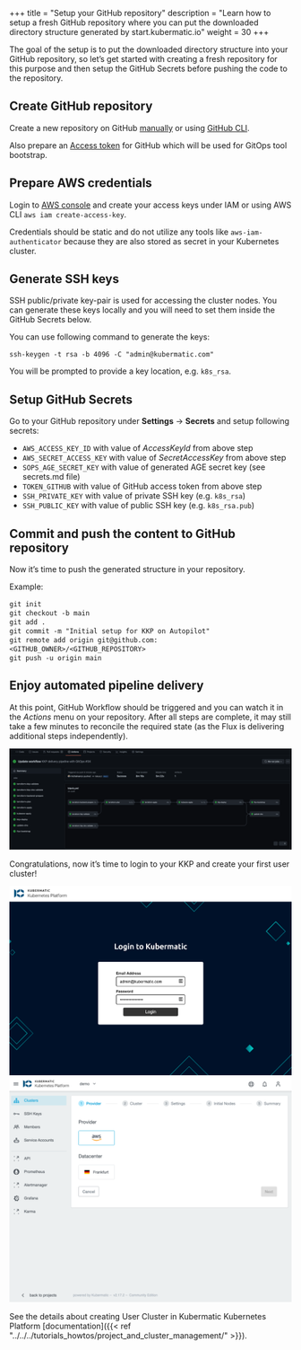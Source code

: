 +++
title = "Setup your GitHub repository"
description = "Learn how to setup a fresh GitHub repository where you can put the downloaded directory structure generated by start.kubermatic.io"
weight = 30
+++

The goal of the setup is to put the downloaded directory structure into your GitHub repository,
so let’s get started with creating a fresh repository for this purpose and then setup the GitHub Secrets before
pushing the code to the repository.

## Create GitHub repository

Create a new repository on GitHub [manually](https://docs.github.com/en/get-started/quickstart/create-a-repo) or using [GitHub CLI](https://cli.github.com/manual/gh_repo_create).

Also prepare an [Access token](https://docs.github.com/en/github/authenticating-to-github/keeping-your-account-and-data-secure/creating-a-personal-access-token)
for GitHub which will be used for GitOps tool bootstrap.


## Prepare AWS credentials

Login to [AWS console](https://console.aws.amazon.com/console) and create your access keys under IAM or using
AWS CLI `aws iam create-access-key`.

Credentials should be static and do not utilize any tools like `aws-iam-authenticator` because they are also stored as secret in your Kubernetes cluster.


## Generate SSH keys

SSH public/private key-pair is used for accessing the cluster nodes. You can generate these keys locally and you will need to set them inside the GitHub Secrets below.

You can use following command to generate the keys:
```shell
ssh-keygen -t rsa -b 4096 -C "admin@kubermatic.com"
```

You will be prompted to provide a key location, e.g. `k8s_rsa`.


## Setup GitHub Secrets

Go to your GitHub repository under **Settings** -> **Secrets** and setup following secrets:

* `AWS_ACCESS_KEY_ID` with value of _AccessKeyId_ from above step
* `AWS_SECRET_ACCESS_KEY` with value of _SecretAccessKey_ from above step
* `SOPS_AGE_SECRET_KEY` with value of generated AGE secret key (see secrets.md file)
* `TOKEN_GITHUB` with value of GitHub access token from above step
* `SSH_PRIVATE_KEY` with value of private SSH key (e.g. `k8s_rsa`)
* `SSH_PUBLIC_KEY` with value of public SSH key (e.g. `k8s_rsa.pub`)

## Commit and push the content to GitHub repository

Now it’s time to push the generated structure in your repository.

Example:
```shell
git init
git checkout -b main
git add .
git commit -m "Initial setup for KKP on Autopilot"
git remote add origin git@github.com:<GITHUB_OWNER>/<GITHUB_REPOSITORY>
git push -u origin main
```

## Enjoy automated pipeline delivery

At this point, GitHub Workflow should be triggered and you can watch it in the *Actions* menu on your repository.
After all steps are complete, it may still take a few minutes to reconcile the required state (as the Flux is delivering additional steps independently).

![GitHub Workflow](pipeline.png?width=700px&classes=shadow,border "GitHub Workflow")

Congratulations, now it’s time to login to your KKP and create your first user cluster!

![KKP Login Page](kkp-login.png?width=700px&classes=shadow,border "KKP Login Page")
![KKP UI](kkp-ui.png?width=700px&classes=shadow,border "KKP UI")

See the details about creating User Cluster in Kubermatic Kubernetes Platform [documentation]({{< ref "../../../tutorials_howtos/project_and_cluster_management/" >}}).
